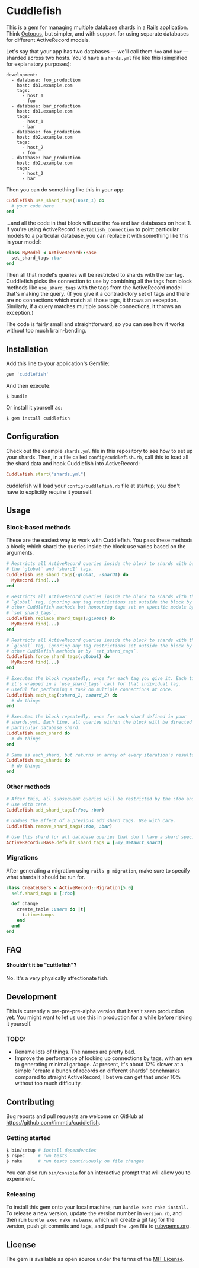 # Cuddlefish

This is a gem for managing multiple database shards in a Rails application. Think [Octopus](https://github.com/thiagopradi/octopus), but simpler, and with support for using separate databases for different ActiveRecord models.

Let's say that your app has two databases — we'll call them `foo` and `bar` — sharded across two hosts. You'd have a `shards.yml` file like this (simplified for explanatory purposes):

```
development:
  - database: foo_production
    host: db1.example.com
    tags:
      - host_1
      - foo
  - database: bar_production
    host: db1.example.com
    tags:
      - host_1
      - bar
  - database: foo_production
    host: db2.example.com
    tags:
      - host_2
      - foo
  - database: bar_production
    host: db2.example.com
    tags:
      - host_2
      - bar
```

Then you can do something like this in your app:

```ruby
Cuddlefish.use_shard_tags(:host_1) do
  # your code here
end
```

...and all the code in that block will use the `foo` and `bar` databases on host 1. If you're using ActiveRecord's `establish_connection` to point particular models to a particular database, you can replace it with something like this in your model:

```ruby
class MyModel < ActiveRecord::Base
  set_shard_tags :bar
end
```

Then all that model's queries will be restricted to shards with the `bar` tag. Cuddlefish picks the connection to use by combining all the tags from block methods like `use_shard_tags` with the tags from the ActiveRecord model that's making the query. (If you give it a contradictory set of tags and there are no connections which match all those tags, it throws an exception. Similarly, if a query matches multiple possible connections, it throws an exception.)

The code is fairly small and straightforward, so you can see how it works without too much brain-bending.

## Installation

Add this line to your application's Gemfile:

```ruby
gem 'cuddlefish'
```

And then execute:

    $ bundle

Or install it yourself as:

    $ gem install cuddlefish

## Configuration

Check out the example `shards.yml` file in this repository to see how to set up your shards. Then, in a file called `config/cuddlefish.rb`, call this to load all the shard data and hook Cuddlefish into ActiveRecord:
```ruby
Cuddlefish.start("shards.yml")
```
cuddlefish will load your `config/cuddlefish.rb` file at startup; you don't have to explicitly require it yourself.

## Usage

### Block-based methods

These are the easiest way to work with Cuddlefish. You pass these methods a block; which shard the queries inside the block use varies based on the arguments.

```ruby
# Restricts all ActiveRecord queries inside the block to shards with both
# the `global` and `shard1` tags.
Cuddlefish.use_shard_tags(:global, :shard1) do
  MyRecord.find(...)
end

# Restricts all ActiveRecord queries inside the block to shards with the
# `global` tag, ignoring any tag restrictions set outside the block by
# other Cuddlefish methods but honouring tags set on specific models by
# `set_shard_tags`.
Cuddlefish.replace_shard_tags(:global) do
  MyRecord.find(...)
end

# Restricts all ActiveRecord queries inside the block to shards with the
# `global` tag, ignoring any tag restrictions set outside the block by
# other Cuddlefish methods or by `set_shard_tags`.
Cuddlefish.force_shard_tags(:global) do
  MyRecord.find(...)
end

# Executes the block repeatedly, once for each tag you give it. Each time
# it's wrapped in a `use_shard_tags` call for that individual tag.
# Useful for performing a task on multiple connections at once.
Cuddlefish.each_tag(:shard_1, :shard_2) do
  # do things
end

# Executes the block repeatedly, once for each shard defined in your
# shards.yml. Each time, all queries within the block will be directed to a
# particular database shard.
Cuddlefish.each_shard do
  # do things
end

# Same as each_shard, but returns an array of every iteration's results.
Cuddlefish.map_shards do
  # do things
end
```

### Other methods

```ruby
# After this, all subsequent queries will be restricted by the :foo and :bar tags.
# Use with care.
Cuddlefish.add_shard_tags(:foo, :bar)

# Undoes the effect of a previous add_shard_tags. Use with care.
Cuddlefish.remove_shard_tags(:foo, :bar)

# Use this shard for all database queries that don't have a shard specified.
ActiveRecord::Base.default_shard_tags = [:my_default_shard]
```

### Migrations

After generating a migration using `rails g migration`, make sure to specify what shards it should be run for.

```ruby
class CreateUsers < ActiveRecord::Migration[5.0]
  self.shard_tags = [:foo]

  def change
    create_table :users do |t|
      t.timestamps
    end
  end
end
```

## FAQ

#### Shouldn't it be "cuttlefish"?

No. It's a very physically affectionate fish.

## Development

This is currently a pre-pre-pre-alpha version that hasn't seen production yet. You might want to let us use this in production for a while before risking it yourself.

### TODO:

* Rename lots of things. The names are pretty bad.
* Improve the performance of looking up connections by tags, with an eye to generating minimal garbage. At present, it's about 12% slower at a simple "create a bunch of records on different shards" benchmarks compared to straight ActiveRecord; I bet we can get that under 10% without too much difficulty.

## Contributing

Bug reports and pull requests are welcome on GitHub at https://github.com/fimmtiu/cuddlefish.

### Getting started

```bash
$ bin/setup # install dependencies
$ rspec     # run tests
$ rake      # run tests continuously on file changes
```

You can also run `bin/console` for an interactive prompt that will allow you to experiment.

### Releasing

To install this gem onto your local machine, run `bundle exec rake install`. To release a new version, update the version number in `version.rb`, and then run `bundle exec rake release`, which will create a git tag for the version, push git commits and tags, and push the `.gem` file to [rubygems.org](https://rubygems.org).

## License

The gem is available as open source under the terms of the [MIT License](http://opensource.org/licenses/MIT).
